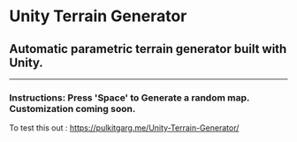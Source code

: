 # Unity Terrain Generator
## Automatic parametric terrain generator built with Unity.
***
### Instructions: Press 'Space' to Generate a random map. Customization coming soon.
To test this out : https://pulkitgarg.me/Unity-Terrain-Generator/
